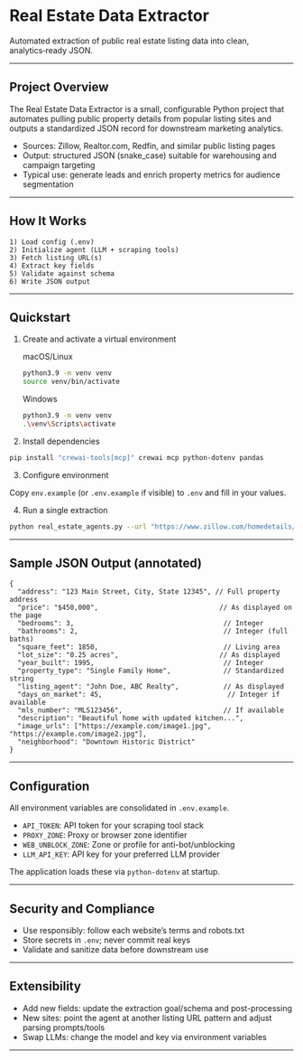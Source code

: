 # Real Estate Data Extractor

Automated extraction of public real estate listing data into clean, analytics‑ready JSON.

---

## Project Overview

The Real Estate Data Extractor is a small, configurable Python project that automates pulling public property details from popular listing sites and outputs a standardized JSON record for downstream marketing analytics.

- Sources: Zillow, Realtor.com, Redfin, and similar public listing pages
- Output: structured JSON (snake_case) suitable for warehousing and campaign targeting
- Typical use: generate leads and enrich property metrics for audience segmentation

---

## How It Works

```
1) Load config (.env)
2) Initialize agent (LLM + scraping tools)
3) Fetch listing URL(s)
4) Extract key fields
5) Validate against schema
6) Write JSON output
```

---

## Quickstart

1) Create and activate a virtual environment

   macOS/Linux
   ```sh
   python3.9 -m venv venv
   source venv/bin/activate
   ```

   Windows
   ```sh
   python3.9 -m venv venv
   .\venv\Scripts\activate
   ```

2) Install dependencies

```sh
pip install "crewai-tools[mcp]" crewai mcp python-dotenv pandas
```

3) Configure environment

Copy `env.example` (or `.env.example` if visible) to `.env` and fill in your values.

4) Run a single extraction

```sh
python real_estate_agents.py --url "https://www.zillow.com/homedetails/123-Main-St-City-State-12345/123456_zpid/"
```

---

## Sample JSON Output (annotated)

```jsonc
{
  "address": "123 Main Street, City, State 12345", // Full property address
  "price": "$450,000",                              // As displayed on the page
  "bedrooms": 3,                                     // Integer
  "bathrooms": 2,                                    // Integer (full baths)
  "square_feet": 1850,                               // Living area
  "lot_size": "0.25 acres",                         // As displayed
  "year_built": 1995,                                // Integer
  "property_type": "Single Family Home",             // Standardized string
  "listing_agent": "John Doe, ABC Realty",           // As displayed
  "days_on_market": 45,                               // Integer if available
  "mls_number": "MLS123456",                         // If available
  "description": "Beautiful home with updated kitchen...",
  "image_urls": ["https://example.com/image1.jpg", "https://example.com/image2.jpg"],
  "neighborhood": "Downtown Historic District"
}
```

---

## Configuration

All environment variables are consolidated in `.env.example`.

- `API_TOKEN`: API token for your scraping tool stack
- `PROXY_ZONE`: Proxy or browser zone identifier
- `WEB_UNBLOCK_ZONE`: Zone or profile for anti-bot/unblocking
- `LLM_API_KEY`: API key for your preferred LLM provider

The application loads these via `python-dotenv` at startup.

---

## Security and Compliance

- Use responsibly: follow each website’s terms and robots.txt
- Store secrets in `.env`; never commit real keys
- Validate and sanitize data before downstream use

---

## Extensibility

- Add new fields: update the extraction goal/schema and post-processing
- New sites: point the agent at another listing URL pattern and adjust parsing prompts/tools
- Swap LLMs: change the model and key via environment variables

---
